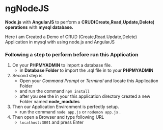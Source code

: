 # ngNodeJS
**Node.js** with **AngularJS** to perform a **CRUD(Create,Read,Update,Delete) operations** with **mysql database.**

Here i am Created a Demo of CRUD (Create,Read.Update,Delete) Application in mysql with using node.js and AngularJS


### Following a step to perform before run this Application

1. On your **PHPMYADMIN** to import a database file.
   - in **Database Folder** to import the .sql file in to your **PHPMYADMIN**
2. Second step is 
   - Open your *Command Prompt* or *Terminal* and locate this Application Folder
   - and run the command `npm install`
   - after you see the in your this application directory created a new Folder named **node_modules**
3. Then our Application Environment is perfectly setup.
   - run the command `node app.js` or `nodemon app.js` .
4. Then open a Browser and type following URL 
   - `localhost:3001` and press Enter 
